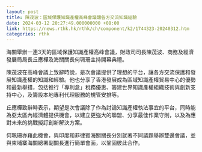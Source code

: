 ```yaml
---
layout: post
title: 陳茂波：區域保護知識產權高峰會議讓各方交流知識經驗
date: 2024-03-12 20:27:49.000000000 +08:00
link: https://news.rthk.hk/rthk/ch/component/k2/1744323-20240312.htm
categories: rthk
---
```


海關舉辦一連3天的區域保護知識產權高峰會議，財政司司長陳茂波、商務及經濟發展局局長丘應樺及海關關長何珮珊主持開幕典禮。

陳茂波在高峰會議上致辭時說，是次會議提供了理想的平台，讓各方交流保護和發展知識產權的知識和經驗。他也分享了香港發展成為區域知識產權貿易中心的優勢和最新舉措，包括推行「專利盒」稅務優惠、籌建世界知識產權組織技術與創新支持中心，及籌設本地專利代理服務的規管安排等。

丘應樺致辭時表示，期望是次會議除了作為討論知識產權執法事宜的平台，同時能為亞太區內經濟體提供機會，以建立更強大的聯盟、分享最佳作業守則，以及為應對未來的挑戰擬訂創新解決方案。

何珮珊亦藉此機會，與印度和菲律賓海關關長分別就著不同議題舉辦雙邊會議，並與柬埔寨海關總署副關長進行簡單會面，以鞏固彼此合作。
